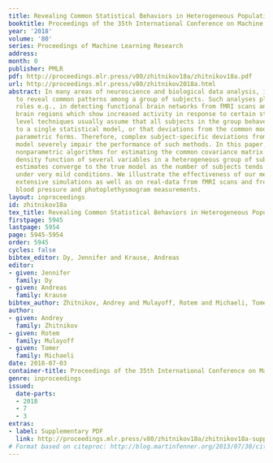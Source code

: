 ```yaml
---
title: Revealing Common Statistical Behaviors in Heterogeneous Populations
booktitle: Proceedings of the 35th International Conference on Machine Learning
year: '2018'
volume: '80'
series: Proceedings of Machine Learning Research
address: 
month: 0
publisher: PMLR
pdf: http://proceedings.mlr.press/v80/zhitnikov18a/zhitnikov18a.pdf
url: http://proceedings.mlr.press/v80/zhitnikov2018a.html
abstract: In many areas of neuroscience and biological data analysis, it is desired
  to reveal common patterns among a group of subjects. Such analyses play important
  roles e.g., in detecting functional brain networks from fMRI scans and in identifying
  brain regions which show increased activity in response to certain stimuli. Group
  level techniques usually assume that all subjects in the group behave according
  to a single statistical model, or that deviations from the common model have simple
  parametric forms. Therefore, complex subject-specific deviations from the common
  model severely impair the performance of such methods. In this paper, we propose
  nonparametric algorithms for estimating the common covariance matrix and the common
  density function of several variables in a heterogeneous group of subjects. Our
  estimates converge to the true model as the number of subjects tends to infinity,
  under very mild conditions. We illustrate the effectiveness of our methods through
  extensive simulations as well as on real-data from fMRI scans and from arterial
  blood pressure and photoplethysmogram measurements.
layout: inproceedings
id: zhitnikov18a
tex_title: Revealing Common Statistical Behaviors in Heterogeneous Populations
firstpage: 5945
lastpage: 5954
page: 5945-5954
order: 5945
cycles: false
bibtex_editor: Dy, Jennifer and Krause, Andreas
editor:
- given: Jennifer
  family: Dy
- given: Andreas
  family: Krause
bibtex_author: Zhitnikov, Andrey and Mulayoff, Rotem and Michaeli, Tomer
author:
- given: Andrey
  family: Zhitnikov
- given: Rotem
  family: Mulayoff
- given: Tomer
  family: Michaeli
date: 2018-07-03
container-title: Proceedings of the 35th International Conference on Machine Learning
genre: inproceedings
issued:
  date-parts:
  - 2018
  - 7
  - 3
extras:
- label: Supplementary PDF
  link: http://proceedings.mlr.press/v80/zhitnikov18a/zhitnikov18a-supp.pdf
# Format based on citeproc: http://blog.martinfenner.org/2013/07/30/citeproc-yaml-for-bibliographies/
---
```

